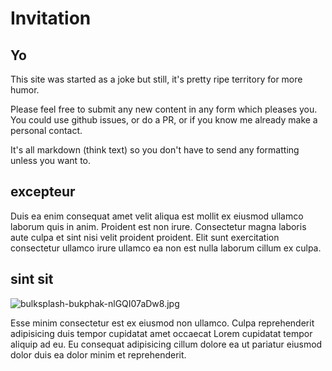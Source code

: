 # Invitation

## Yo

This site was started as a joke but still, it's pretty ripe territory for more humor.

Please feel free to submit any new content in any form which pleases you. You could use github issues, or do a PR, or if you know me already make a personal contact.

It's all markdown (think text) so you don't have to send any formatting unless you want to.

## excepteur

Duis ea enim consequat amet velit aliqua est mollit ex eiusmod ullamco laborum quis in anim. Proident est non irure. Consectetur magna laboris aute culpa et sint nisi velit proident proident. Elit sunt exercitation consectetur ullamco irure ullamco ea non est nulla laborum cillum ex culpa.

## sint sit

<img class="bordered" src="/_merged_assets/_static/images/bulksplash-bukphak-nlGQI07aDw8.jpg" alt="bulksplash-bukphak-nlGQI07aDw8.jpg" />

Esse minim consectetur est ex eiusmod non ullamco. Culpa reprehenderit adipisicing duis tempor cupidatat amet occaecat Lorem cupidatat tempor aliquip ad eu. Eu consequat adipisicing cillum dolore ea ut pariatur eiusmod dolor duis ea dolor minim et reprehenderit.